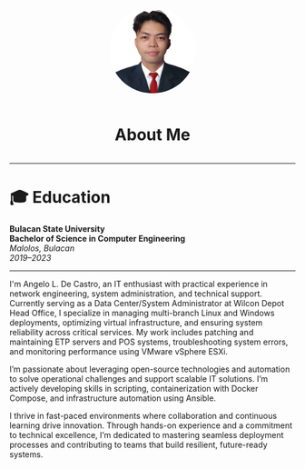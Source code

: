 
<div 
    style="display: flex; flex-direction: column; align-items: center; margin-top: 2rem;">
    <img src="Resources/my profile.png" alt="Image 1" style="border-radius: 50%; width: 30%; max-width: 250px; height: auto;" />
    <br>
    <h1>About Me</h1>
</div>

---

# 🎓 Education

**Bulacan State University**  
**Bachelor of Science in Computer Engineering**  
*Malolos, Bulacan*  
_2019–2023_



---

I'm Angelo L. De Castro, an IT enthusiast with practical experience in network engineering, system administration, and technical support.
Currently serving as a Data Center/System Administrator at Wilcon Depot Head Office, I specialize in managing multi-branch Linux and Windows deployments, optimizing virtual infrastructure, and ensuring system reliability across critical services. My work includes patching and maintaining ETP servers and POS systems, troubleshooting system errors, and monitoring performance using VMware vSphere ESXi.

I’m passionate about leveraging open-source technologies and automation to solve operational challenges and support scalable IT solutions. I’m actively developing skills in scripting, containerization with Docker Compose, and infrastructure automation using Ansible.

I thrive in fast-paced environments where collaboration and continuous learning drive innovation. Through hands-on experience and a commitment to technical excellence, I’m dedicated to mastering seamless deployment processes and contributing to teams that build resilient, future-ready systems.

